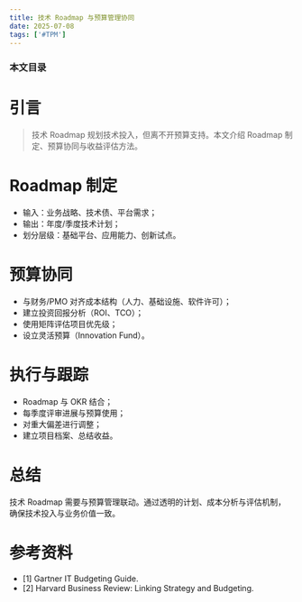 ```yaml
---
title: 技术 Roadmap 与预算管理协同
date: 2025-07-08
tags: ['#TPM']
---
```


### 本文目录
<!-- toc -->

# 引言
> 技术 Roadmap 规划技术投入，但离不开预算支持。本文介绍 Roadmap 制定、预算协同与收益评估方法。

# Roadmap 制定
- 输入：业务战略、技术债、平台需求；
- 输出：年度/季度技术计划；
- 划分层级：基础平台、应用能力、创新试点。

# 预算协同
- 与财务/PMO 对齐成本结构（人力、基础设施、软件许可）；
- 建立投资回报分析（ROI、TCO）；
- 使用矩阵评估项目优先级；
- 设立灵活预算（Innovation Fund）。

# 执行与跟踪
- Roadmap 与 OKR 结合；
- 每季度评审进展与预算使用；
- 对重大偏差进行调整；
- 建立项目档案、总结收益。

# 总结
技术 Roadmap 需要与预算管理联动。通过透明的计划、成本分析与评估机制，确保技术投入与业务价值一致。

# 参考资料
- [1] Gartner IT Budgeting Guide.
- [2] Harvard Business Review: Linking Strategy and Budgeting.
